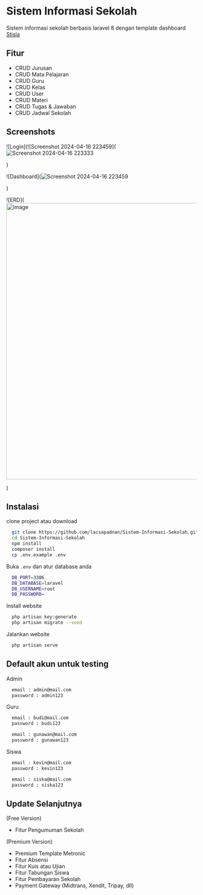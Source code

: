 
# Sistem Informasi Sekolah

Sistem informasi sekolah berbasis laravel 8 dengan template dashboard
[Stisla](https://getstisla.com/)

## Fitur

- CRUD Jurusan
- CRUD Mata Pelajaran
- CRUD Guru
- CRUD Kelas
- CRUD User
- CRUD Materi
- CRUD Tugas & Jawaban
- CRUD Jadwal Sekolah


## Screenshots

![Login](![Screenshot 2024-04-16 223459](![Screenshot 2024-04-16 223333](https://github.com/faizfairuzikbar/faiz-fairuz-ikbar/assets/167222911/620f0a73-992d-4480-84de-d0bb8d08615a)

)

![Dashboard](![Screenshot 2024-04-16 223459](https://github.com/faizfairuzikbar/faiz-fairuz-ikbar/assets/167222911/a0b88252-4c05-411d-8cc9-df27957743d5)

)

![ERD](<img width="731" alt="image" src="https://github.com/faizfairuzikbar/Pengkodean-Pemrograman-sistem-informasi-Al-Qudwah/assets/167222911/01db4647-2eb8-4647-b4d8-0f086db1f2ae">

)

## Instalasi

clone project atau download

```bash
  git clone https://github.com/lacsapadnan/Sistem-Informasi-Sekolah.git
  cd Sistem-Informasi-Sekolah
  npm install
  composer install
  cp .env.example .env
```

Buka `.env` dan atur database anda
```bash
  DB_PORT=3306
  DB_DATABASE=laravel
  DB_USERNAME=root
  DB_PASSWORD=
```

Install website
```bash
  php artisan key:generate
  php artisan migrate --seed
```

Jalankan website
```bash
  php artisan serve
```
## Default akun untuk testing

Admin
```bash
  email : admin@mail.com
  password : admin123
```

Guru
```bash
  email : budi@mail.com
  password : budi123

  email : gunawan@mail.com
  password : gunawan123
```

Siswa
```bash
  email : kevin@mail.com
  password : kevin123

  email : siska@mail.com
  password : siska123
```
## Update Selanjutnya

(Free Version)
- Fitur Pengumuman Sekolah

(Premium Version)
- Premium Template Metronic
- Fitur Absensi
- Fitur Kuis atau Ujian
- Fitur Tabungan Siswa
- Fitur Pembayaran Sekolah
- Payment Gateway (Midtrans, Xendit, Tripay, dll)

